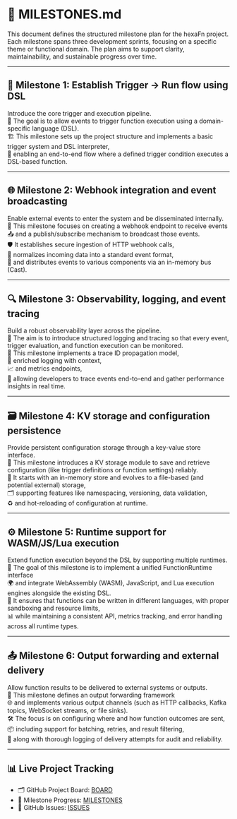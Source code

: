<!--
SPDX-FileCopyrightText: 2025 Husamettin ARABACI
SPDX-License-Identifier: MIT
-->

# 📅 MILESTONES.md

This document defines the structured milestone plan for the hexaFn project. Each milestone spans three development sprints, focusing on a specific theme or functional domain. The plan aims to support clarity, maintainability, and sustainable progress over time.

---

## 🧠 Milestone 1: Establish Trigger → Run flow using DSL

Introduce the core trigger and execution pipeline.  
🎯 The goal is to allow events to trigger function execution using a domain-specific language (DSL).  
🏗️ This milestone sets up the project structure and implements a basic trigger system and DSL interpreter,  
🔁 enabling an end-to-end flow where a defined trigger condition executes a DSL-based function.

---

## 🌐 Milestone 2: Webhook integration and event broadcasting

Enable external events to enter the system and be disseminated internally.  
🔌 This milestone focuses on creating a webhook endpoint to receive events  
📤 and a publish/subscribe mechanism to broadcast those events.  
🛡️ It establishes secure ingestion of HTTP webhook calls,  
🧽 normalizes incoming data into a standard event format,  
📡 and distributes events to various components via an in-memory bus (Cast).

---

## 🔍 Milestone 3: Observability, logging, and event tracing

Build a robust observability layer across the pipeline.  
🧵 The aim is to introduce structured logging and tracing so that every event, trigger evaluation, and function execution can be monitored.  
🪪 This milestone implements a trace ID propagation model,  
🧾 enriched logging with context,  
📈 and metrics endpoints,  
🔎 allowing developers to trace events end-to-end and gather performance insights in real time.

---

## 🗃️ Milestone 4: KV storage and configuration persistence

Provide persistent configuration storage through a key-value store interface.  
🧱 This milestone introduces a KV storage module to save and retrieve configuration (like trigger definitions or function settings) reliably.  
🧠 It starts with an in-memory store and evolves to a file-based (and potential external) storage,  
🗂️ supporting features like namespacing, versioning, data validation,  
♻️ and hot-reloading of configuration at runtime.

---

## ⚙️ Milestone 5: Runtime support for WASM/JS/Lua execution

Extend function execution beyond the DSL by supporting multiple runtimes.  
🧩 The goal of this milestone is to implement a unified FunctionRuntime interface  
🌍 and integrate WebAssembly (WASM), JavaScript, and Lua execution engines alongside the existing DSL.  
🔐 It ensures that functions can be written in different languages, with proper sandboxing and resource limits,  
📊 while maintaining a consistent API, metrics tracking, and error handling across all runtime types.

---

## 📤 Milestone 6: Output forwarding and external delivery

Allow function results to be delivered to external systems or outputs.  
🔁 This milestone defines an output forwarding framework  
🌐 and implements various output channels (such as HTTP callbacks, Kafka topics, WebSocket streams, or file sinks).  
🛠️ The focus is on configuring where and how function outcomes are sent,  
📦 including support for batching, retries, and result filtering,  
🧾 along with thorough logging of delivery attempts for audit and reliability.

---

## 📊 Live Project Tracking

- 🗂️ GitHub Project Board: [BOARD](https://github.com/orgs/hTuneSys/projects/15/views/1)  
- 📅 Milestone Progress: [MILESTONES](https://github.com/hTuneSys/hexaFn/milestones)  
- 🐛 GitHub Issues: [ISSUES](https://github.com/hTuneSys/hexaFn/issues)
